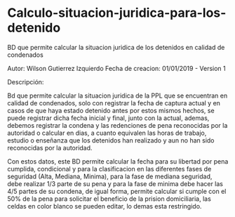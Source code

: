 # Calculo-situacion-juridica-para-los-detenido
BD que permite calcular la situacion juridica de los detenidos en calidad de condenados

Autor: Wilson Gutierrez Izquierdo
Fecha de creacion: 01/01/2019 - Version 1

Descripción:

Bd que permite calcular la situacion juridica de la PPL que se encuentran en calidad de condenados, solo con registrar la fecha de captura actual y en casos de que haya estado detenido antes por estos mismos hechos, se puede registrar dicha fecha inicial y final, junto con la actual, ademas, debemos registrar la condena y las redenciones de pena reconocidas por la autoridad o calcular en dias, a cuanto equivalen las horas de trabajo, estudio o enseñanza que los detenidos han realizado y aun no han sido reconocidas por la autoridad.

Con estos datos, este BD permite calcular la fecha para su libertad por pena cumplida, condicional y para la clasificacion en las diferentes fases de seguridad (Alta, Mediana, Minima), para la fase de mediana seguridad, debe realizar 1/3 parte de su pena y para la fase de minima debe hacer las 4/5 partes de su condena, de igual forma, permite calcular si cumple con el 50% de la pena para solicitar el beneficio de la prision domiciliaria, las celdas en color blanco se pueden editar, lo demas esta restringido.
